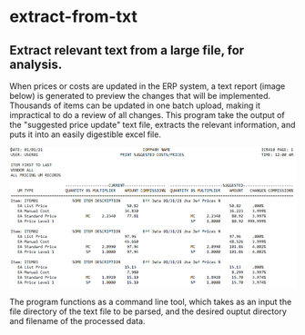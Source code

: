 # extract-from-txt
## Extract relevant text from a large file, for analysis.

When prices or costs are updated in the ERP system, a text report (image below) is generated to preview the changes that will be implemented. Thousands of items can be updated in one batch upload, making it impractical to do a review of all changes. This program take the output of the "suggested price update" text file, extracts the relevant information, and puts it into an easily digestible excel file.

![alt text](./images/input_file_example.PNG)

The program functions as a command line tool, which takes as an input the file directory of the text file to be parsed, and the desired ouptut directory and filename of the processed data.